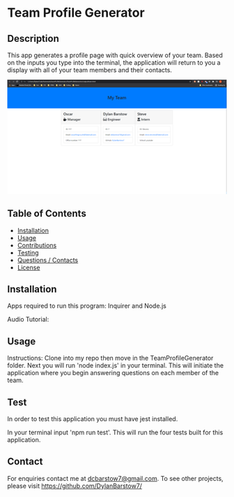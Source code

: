 
# Team Profile Generator

## Description
This app generates a profile page with quick overview of your team. Based on the inputs you type into the terminal, the application will return to you a display with all of your team members and their contacts.

![alt text](https://github.com/DylanBarstow7/TeamProfileGenerator/blob/master/Assets/img/TeamProfileGenerator.PNG)

## Table of Contents
- [Installation](#Installation)
- [Usage](#Usage)
- [Contributions](#Contributions)
- [Testing](#Testing)
- [Questions / Contacts](#Contacts)
- [License](#License)
## Installation
Apps required to run this program:
Inquirer and Node.js

Audio Tutorial: 
## Usage
Instructions: 
Clone into my repo then move in the TeamProfileGenerator folder.  Next you will run 'node index.js' in your terminal.  This will initiate the application where you begin answering questions on each member of the team.

## Test
In order to test this application you must have jest installed. 

In your terminal input 'npm run test'.  This will run the four tests built for this application.


## Contact
For enquiries contact me at dcbarstow7@gmail.com. 
To see other projects, please visit https://github.com/DylanBarstow7/